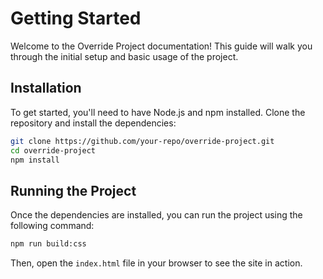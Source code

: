 # Getting Started

Welcome to the Override Project documentation! This guide will walk you through the initial setup and basic usage of the project.

## Installation

To get started, you'll need to have Node.js and npm installed. Clone the repository and install the dependencies:

```bash
git clone https://github.com/your-repo/override-project.git
cd override-project
npm install
```

## Running the Project

Once the dependencies are installed, you can run the project using the following command:

```bash
npm run build:css
```

Then, open the `index.html` file in your browser to see the site in action.